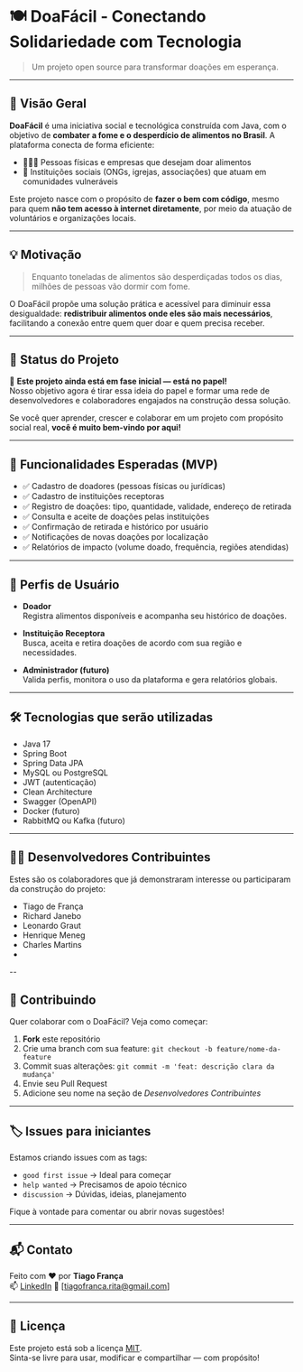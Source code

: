 # 🍽️ DoaFácil - Conectando Solidariedade com Tecnologia

> Um projeto open source para transformar doações em esperança.

---

## 🌱 Visão Geral

**DoaFácil** é uma iniciativa social e tecnológica construída com Java, com o objetivo de **combater a fome e o desperdício de alimentos no Brasil**. A plataforma conecta de forma eficiente:

- 🧑‍🤝‍🧑 Pessoas físicas e empresas que desejam doar alimentos
- 🏥 Instituições sociais (ONGs, igrejas, associações) que atuam em comunidades vulneráveis

Este projeto nasce com o propósito de **fazer o bem com código**, mesmo para quem **não tem acesso à internet diretamente**, por meio da atuação de voluntários e organizações locais.

---

## 💡 Motivação

> Enquanto toneladas de alimentos são desperdiçadas todos os dias, milhões de pessoas vão dormir com fome.

O DoaFácil propõe uma solução prática e acessível para diminuir essa desigualdade: **redistribuir alimentos onde eles são mais necessários**, facilitando a conexão entre quem quer doar e quem precisa receber.

---

## 🚧 Status do Projeto

📌 **Este projeto ainda está em fase inicial — está no papel!**  
Nosso objetivo agora é tirar essa ideia do papel e formar uma rede de desenvolvedores e colaboradores engajados na construção dessa solução.

Se você quer aprender, crescer e colaborar em um projeto com propósito social real, **você é muito bem-vindo por aqui!**

---

## 🧩 Funcionalidades Esperadas (MVP)

- ✅ Cadastro de doadores (pessoas físicas ou jurídicas)
- ✅ Cadastro de instituições receptoras
- ✅ Registro de doações: tipo, quantidade, validade, endereço de retirada
- ✅ Consulta e aceite de doações pelas instituições
- ✅ Confirmação de retirada e histórico por usuário
- ✅ Notificações de novas doações por localização
- ✅ Relatórios de impacto (volume doado, frequência, regiões atendidas)

---

## 👥 Perfis de Usuário

- **Doador**  
  Registra alimentos disponíveis e acompanha seu histórico de doações.

- **Instituição Receptora**  
  Busca, aceita e retira doações de acordo com sua região e necessidades.

- **Administrador (futuro)**  
  Valida perfis, monitora o uso da plataforma e gera relatórios globais.

---

## 🛠️ Tecnologias que serão utilizadas

- Java 17
- Spring Boot
- Spring Data JPA
- MySQL ou PostgreSQL
- JWT (autenticação)
- Clean Architecture
- Swagger (OpenAPI)
- Docker (futuro)
- RabbitMQ ou Kafka (futuro)

---

## 🙋‍♂️ Desenvolvedores Contribuintes

Estes são os colaboradores que já demonstraram interesse ou participaram da construção do projeto:

- Tiago de França
- Richard Janebo 
- Leonardo Graut 
- Henrique Meneg
- Charles Martins 
- 
--

## 🤝 Contribuindo

Quer colaborar com o DoaFácil? Veja como começar:

1. **Fork** este repositório
2. Crie uma branch com sua feature: `git checkout -b feature/nome-da-feature`
3. Commit suas alterações: `git commit -m 'feat: descrição clara da mudança'`
4. Envie seu Pull Request
5. Adicione seu nome na seção de *Desenvolvedores Contribuintes*

---

## 🏷️ Issues para iniciantes

Estamos criando issues com as tags:

- `good first issue` → Ideal para começar
- `help wanted` → Precisamos de apoio técnico
- `discussion` → Dúvidas, ideias, planejamento

Fique à vontade para comentar ou abrir novas sugestões!

---

## 📬 Contato

Feito com ❤️ por **Tiago França**  
📫 [LinkedIn](https://www.linkedin.com/in/tiagofrancarita/)
📧 [tiagofranca.rita@gmail.com]

---

## 📄 Licença

Este projeto está sob a licença [MIT](LICENSE).  
Sinta-se livre para usar, modificar e compartilhar — com propósito!
